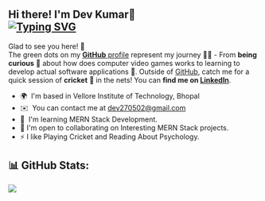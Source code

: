 ## Hi there! I'm Dev Kumar👋 <br> <a href="https://git.io/typing-svg"><img src="https://readme-typing-svg.demolab.com?font=Inter&pause=1000&width=435&lines=Computer+Science+Student;Full+Stack+Web+Developer;Exploring+and+Learning+Everyday" alt="Typing SVG" /></a> <br>
Glad to see you here! :star_struck: <br> The green dots on my [**GitHub** profile](https://github.com/devkumar27?tab=repositories) represent my journey :running_man: - From **being curious** :thinking: about how does computer video games works to learning to develop actual software applications  :dart:. Outside of [GitHub](https://github.com/devkumar27/), catch me for a quick session of **cricket** 🏏 in the nets! You can **find me on [LinkedIn]([https://www.linkedin.com/in/dev/](https://www.linkedin.com/in/dev-kumar-995aaa201/))**. <br>


* 🌍  I'm based in Vellore Institute of Technology, Bhopal
* ✉️  You can contact me at [dev270502@gmail.com](mailto:dev270502@gmail.com)
* 🧠  I'm learning MERN Stack Development.
* 🤝  I'm open to collaborating on Interesting MERN Stack projects.
* ⚡  I like Playing Cricket and Reading About Psychology.

## 📊 GitHub Stats:
![](https://github-readme-streak-stats.herokuapp.com/?user=devkumar27&theme=dark&hide_border=false)<br/>
